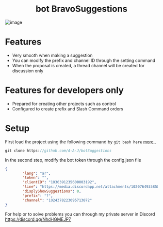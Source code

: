 <h1 align="center">
   bot BravoSuggestions
</h1>

![image](https://user-images.githubusercontent.com/52822865/199390463-71972180-41fa-4403-a076-227c5070f208.png)


# Features
- Very smooth when making a suggestion
- You can modify the prefix and channel ID through the setting command
- When the proposal is created, a thread channel will be created for discussion only


# Features for developers only
- Prepared for creating other projects such as control
- Configured to create prefix and Slash Command orders


# Setup
First load the project using the following command by `git bash here` [more..](https://git-scm.com/doc)
```js
git clone https://github.com/A-A-J/botSuggestions
```


In the second step, modify the bot token through the config.json file
```json
{
        "lang": "ar",
        "token": "",
        "clientID": "1036391235600003192",
        "line": "https://media.discordapp.net/attachments/1020764935858430052/1021169821808865310/line_server_bravo.png",
        "displyShowSuggestions": 0,
        "prefix": "?",
        "channel": "1024378223095713872"
}
```

For help or to solve problems you can through my private server in Discord
https://discord.gg/NhdHGMEJP7
